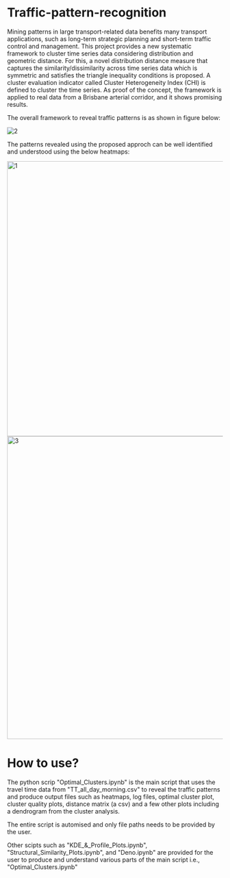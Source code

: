 # Traffic-pattern-recognition
Mining patterns in large transport-related data benefits many transport
applications, such as long-term strategic planning and short-term traffic
control and management. This project provides a new systematic
framework to cluster time series data considering distribution and
geometric distance. For this, a novel distribution distance measure that
captures the similarity/dissimilarity across time series data which is
symmetric and satisfies the triangle inequality conditions is proposed. A
cluster evaluation indicator called Cluster Heterogeneity Index (CHI) is
defined to cluster the time series. As proof of the concept, the
framework is applied to real data from a Brisbane arterial corridor, and it
shows promising results.

The overall framework to reveal traffic patterns is as shown in figure below:

![2](https://user-images.githubusercontent.com/64182050/216213099-c973733a-fe46-47a8-931b-017ada22eab1.png)

The patterns revealed using the proposed approch can be well identified and understood using the below heatmaps:

<img width="642" alt="1" src="https://user-images.githubusercontent.com/64182050/216212933-6d9ad155-0e32-49de-9a72-8c793ac0ceb0.PNG">

<img width="707" alt="3" src="https://user-images.githubusercontent.com/64182050/216213197-58e0c17a-7096-4a8d-a4ae-ead3894a7297.PNG">


# How to use?

The python scrip "Optimal_Clusters.ipynb" is the main script that uses the travel time data from "TT_all_day_morning.csv" to reveal the traffic patterns and produce output files such as heatmaps, log files, optimal cluster plot, cluster quality plots, distance matrix (a csv) and a few other plots including a dendrogram from the cluster analysis. 

The entire script is automised and only file paths needs to be provided by the user. 

Other scipts such as "KDE_&_Profile_Plots.ipynb", "Structural_Similarity_Plots.ipynb", and "Deno.ipynb" are provided for the user to produce and understand various parts of the main script i.e., "Optimal_Clusters.ipynb"
